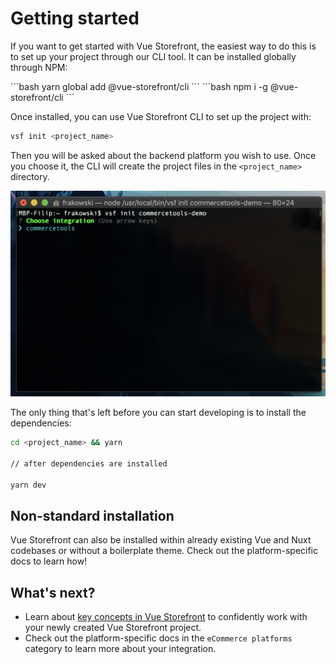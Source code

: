 # Getting started

If you want to get started with Vue Storefront, the easiest way to do this is to set up your project through our CLI tool. It can be installed globally through NPM:

<code-group>
<code-block title="YARN">
```bash
yarn global add @vue-storefront/cli
```
</code-block>

<code-block title="NPM">
```bash
npm i -g @vue-storefront/cli
```
</code-block>
</code-group>

Once installed, you can use Vue Storefront CLI to set up the project with:

```bash
vsf init <project_name>
```

Then you will be asked about the backend platform you wish to use. Once you choose it, the CLI will create the project files in the `<project_name>` directory.

<center>
  <img src="../images/cli.png" alt="vue storefront cli" />
</center>

The only thing that's left before you can start developing is to install the dependencies:

```bash
cd <project_name> && yarn

// after dependencies are installed

yarn dev
```

## Non-standard installation

Vue Storefront can also be installed within already existing Vue and Nuxt codebases or without a boilerplate theme. Check out the platform-specific docs to learn how!

## What's next?

- Learn about [key concepts in Vue Storefront](./key-concepts) to confidently work with your newly created Vue Storefront project.
- Check out the platform-specific docs in the `eCommerce platforms` category to learn more about your integration.

